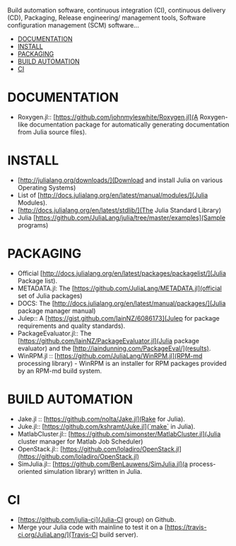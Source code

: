 Build automation software, continuous integration (CI), continuous delivery (CD), Packaging, Release engineering/ management tools, Software configuration management (SCM) software...

* [DOCUMENTATION](#documentation)
* [INSTALL](#install)
* [PACKAGING](#packaging)
* [BUILD AUTOMATION](#build-automation)
* [CI](#ci)



# DOCUMENTATION
* Roxygen.jl:: [https://github.com/johnmyleswhite/Roxygen.jl](A Roxygen-like documentation package for automatically generating documentation from Julia source files).


# INSTALL 
* [http://julialang.org/downloads/](Download and install Julia on various Operating Systems)
* List of [http://docs.julialang.org/en/latest/manual/modules/](Julia Modules).
* [http://docs.julialang.org/en/latest/stdlib/](The Julia Standard Library)
* Julia [https://github.com/JuliaLang/julia/tree/master/examples](Sample programs)


# PACKAGING
* Official [http://docs.julialang.org/en/latest/packages/packagelist/](Julia Package list).
* METADATA.jl: The [https://github.com/JuliaLang/METADATA.jl](official set of Julia packages)
* DOCS: The [http://docs.julialang.org/en/latest/manual/packages/](Julia package manager manual)
* Julep:: A [https://gist.github.com/IainNZ/6086173](Julep for package requirements and quality standards).
* PackageEvaluator.jl:: The [https://github.com/IainNZ/PackageEvaluator.jl](Julia package evaluator) and the [http://iaindunning.com/PackageEval/](results).
* WinRPM.jl :: [https://github.com/JuliaLang/WinRPM.jl](RPM-md processing library) - WinRPM is an installer for RPM packages provided by an RPM-md build system.


# BUILD AUTOMATION
* Jake.jl :: [https://github.com/nolta/Jake.jl](Rake for Julia).
* Juke.jl:: [https://github.com/kshramt/Juke.jl](`make` in Julia).
* MatlabCluster.jl:: [https://github.com/simonster/MatlabCluster.jl](Julia cluster manager for Matlab Job Scheduler)
* OpenStack.jl:: [https://github.com/loladiro/OpenStack.jl](https://github.com/loladiro/OpenStack.jl)
* SimJulia.jl:: [https://github.com/BenLauwens/SimJulia.jl](a process-oriented simulation library) written in Julia.


# CI 
* [https://github.com/julia-ci](Julia-CI group) on Github.
* Merge your Julia code with mainline to test it on a [https://travis-ci.org/JuliaLang/](Travis-CI build server).



